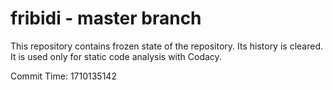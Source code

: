 # fribidi - master branch

This repository contains frozen state of the repository.
Its history is cleared. It is used only for static code
analysis with Codacy.

Commit Time: 1710135142